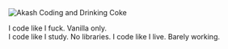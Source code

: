 <img src="https://mir-s3-cdn-cf.behance.net/project_modules/1400/81bb4b165684019.640b6038d133e.gif" alt="Akash Coding and Drinking Coke" style="width: auto; height: auto; max-width: 100%; max-height: 100%;">

I code like I fuck. Vanilla only.  
I code like I study. No libraries. 
I code like I live. Barely working. 
